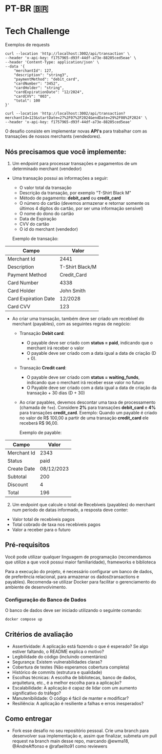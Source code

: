 # PT-BR 🇧🇷

# Tech Challenge

Exemplos de requests

```
curl --location 'http://localhost:3002/api/transaction' \
--header 'x-api-key: f1757965-d93f-44df-a73e-88205ced5eae' \
--header 'Content-Type: application/json' \
--data '{
    "merchantId": 127,
    "description": "string3",
    "paymentMethod": "debit_card",
    "cardNumber": "3452",
    "cardHolder": "string",
    "cardExpirationDate": "12/2024",
    "cardCVV": "003",
    "total": 100
}'
```

```
curl --location 'http://localhost:3002/api/transaction?merchantId=123&startDate=27%2F07%2F2024&endDate=29%2F08%2F2024' \
--header 'x-api-key: f1757965-d93f-44df-a73e-88205ced5eae'
```

O desafio consiste em implementar novas **API's** para trabalhar com as transações de nossos merchants (vendedores).

## Nós precisamos que você implemente:

1. Um endpoint para processar transações e pagamentos de um determinado merchant (vendedor)

-   Uma transação possui as informações a seguir:

    -   O valor total da transação
    -   Descrição da transação, por exemplo "T-Shirt Black M"
    -   Método de pagamento: **debit_card** ou **credit_card**
    -   O número do cartão (devemos armazenar e retornar somente os últimos 4 dígitos do cartão, por ser uma informação sensível)
    -   O nome do dono do cartão
    -   Data de Expiração
    -   CVV do cartão
    -   O id do merchant (vendedor)

    Exemplo de transação:

| Campo                | Valor           |
| -------------------- | --------------- |
| Merchant Id          | 2441            |
| Description          | T-Shirt Black/M |
| Payment Method       | Credit_Card     |
| Card Number          | 4338            |
| Card Holder          | John Smith      |
| Card Expiration Date | 12/2028         |
| Card CVV             | 123             |

-   Ao criar uma transação, também deve ser criado um recebível do merchant (payables), com as seguintes regras de negócio:

    -   Transação **Debit card**:

        -   O payable deve ser criado com **status = paid**, indicando que o merchant irá receber o valor
        -   O payable deve ser criado com a data igual a data de criação (D + 0).

    -   Transação **Credit card**:

        -   O payable deve ser criado com **status = waiting_funds**, indicando que o merchant irá receber esse valor no futuro
        -   O Payable deve ser criado com a data igual a data de criação da transação + 30 dias (D + 30)

    -   Ao criar payables, devemos descontar uma taxa de processamento (chamada de `fee`). Considere **2%** para transações **debit_card**
        e **4%** para transações **credit_card**. Exemplo: Quando um payable é criado no valor de R$ 100,00 a partir de uma transação **credit_card** ele receberá R$ 96,00.

        Exemplo de payable:

| Campo       | Valor      |
| ----------- | ---------- |
| Merchant Id | 2343       |
| Status      | paid       |
| Create Date | 08/12/2023 |
| Subtotal    | 200        |
| Discount    | 4          |
| Total       | 196        |

2. Um endpoint que calcule o total de Recebíveis (payables) do merchant num período de datas informado, a resposta deve conter:

-   Valor total de recebíveis pagos
-   Total cobrado de taxa nos recebíveis pagos
-   Valor a receber para o futuro

## Pré-requisitos

Você pode utilizar qualquer linguagem de programação (recomendamos que utilize a que você possui maior familiaridade), frameworks e biblioteca

Para a execução do projeto, é necessário configurar um banco de dados, de preferência relacional, para armazenar os dados(transactions e payables). Recomenda-se utilizar Docker para facilitar o gerenciamento do ambiente de desenvolvimento.

### Configuração do Banco de Dados

O banco de dados deve ser iniciado utilizando o seguinte comando:

```bash
docker compose up
```

## Critérios de avaliação

-   Assertividade: A aplicação está fazendo o que é esperado? Se algo estiver faltando, o README explica o motivo?
-   Legibilidade do código (incluindo comentários)
-   Segurança: Existem vulnerabilidades claras?
-   Cobertura de testes (Não esperamos cobertura completa)
-   Histórico de commits (estrutura e qualidade)
-   Escolhas técnicas: A escolha de bibliotecas, banco de dados, arquitetura, etc., é a melhor escolha para a aplicação?
-   Escalabilidade: A aplicação é capaz de lidar com um aumento significativo do tráfego?
-   Manutenibilidade: O código é fácil de manter e modificar?
-   Resiliência: A aplicação é resiliente a falhas e erros inesperados?

## Como entregar

-   Fork esse desafio no seu repositório pessoal. Crie uma branch para desenvolver sua implementação e, assim que finalizar, submeta um pull request na branch main desse repo, marcando @ewma18, @AndreAffonso e @rafaelito91 como reviewers
